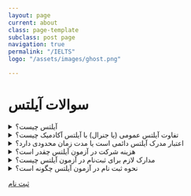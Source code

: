 ```yaml
---
layout: page
current: about
class: page-template
subclass: post page
navigation: true
permalink: "/IELTS"
logo: "/assets/images/ghost.png"

---
```

# سوالات آیلتس

<details><summary>آیلتس چیست؟</summary> <p>


آیلتس، یا سیستم بین المللی سنجش زبان انگلیسی، سطح زبان افرادی را اندازه‌گیری می‌کند که قصد تحصیل یا کار در کشوری را دارند که انگلیسی در آن به عنوان زبان رسمی مورد استفاده قرار می‌گیرد. 


</p>
</details>

<details><summary>تفاوت آیلتس عمومی (یا جنرال) با آیلتس آکادمیک چیست؟</summary><p>

دو نوع آزمون آیلتس وحود دارد، عمومی و آکادمیک. تفاوت عمده این دو در کاربرد و هدف آنها است. آزمون آکادمیک مختص افرادی است که قصد تحصیل در یک دانشگاه انگلیسی زبان دارند. آزمون عمومی، همانطور که از نامش پیداست، کاربرد عمومی و همگانی دارد. آزمون عمومی آیلتس مخصوص کسانی است که قصد مهاجرت دارند و می‌خواهند در کشور مقصد برای کار تعلیم ببیند و نیازهای زبانی روزمره‌شان را برطرف کنند.
طبعاً آزمون آکادمیک تخصصی تر از آزمون عمومی است، زیرا سطح زبان داوطلب آزمون آکادمیک باید در حدی باشد که مطالب درسی دانشگاهی را بیاموزد، در مکالمات، کنفرانس‌ها و...صحبت کند، و ادبیات تخصصی متون درسی را درک کند.
این تفاوت‌های کاربردی در بخش ریدینگ و رایتینگ لحاظ شده اند. مکالمه و لیسنینگ آزمون جنرال و آکادمیک تفاوتی با هم ندارند. ریدینگ و رایتینگ آزمون آکادمیک دشوارتر از آزمون عمومی است. 


</p>

</details>

<details><summary>اعتبار مدرک آیلتس دائمی است یا مدت زمان محدودی دارد؟ </summary> <p>
 

نمرات آیلتس آکادمیک یا جنرال تنها دو سال اعتبار دارد. با منقضی شدن نمره آیلتس، شما دیگر نمی‌توانید از آن استفاده کنید، یا از آن استعلام بگیرید.
گرچه، در حال حاضر، کشور استرالیا نمره آیلتسِ متقاضیان مهاجرتِ دارای مهارت عمومی را تا سه سال معتبر می‌داند.
آیا آزمون آیلتس در ایران برگزار می‌شود؟ مراکز برگزارکننده آزمون آیلتس در ایران کدامند؟
بله، آزمون آیلتس توسط سازمان آی دی پی در ایران برگزار می‌شود. مراکز رسمی برگزار کننده آزمون آیلتس در ایران عبارتند از:
سازمان سنجش آموزش کشور
آیلتس تهران
دانشگاه آزاد اسلامی‌
موسسه آموزش عالی دین و دانش
موسسه فرهنگی و هنری ایرسافام


</p>
</details>

<details><summary>هزینه شرکت در آزمون آیلتس چقدر است؟ </summary> <p>
 
هزینه ثبت نام در آیلتس در کشورهای مختلف متفاوت می‌باشد. در ایران، تنها مرجع رسمی تعیین کننده هزینه شرکت در آزمون آیلتس سازمان سنجش است. این سازمان هر فوریه هزینه شرکت در آزمون را اعلام می‌کند. البته، ممکن است به دلیل نوسانات نرخ ارز مبلغ اعلام شده تغییر کند؛ لذا مبلغ اعلام شده علی الحساب تلقی می‌شود.
در حال حاضر بر اساس نرخ مصوب سازمان سنجش هزینه آزمون آیلتس ۲ میلیون و ۷۹۵ هزار تومان است.


</p>
</details>

<details><summary>مدارک لازم برای ثبت‌نام در آزمون آیلتس چیست؟ </summary> <p>
 
اسکن خوانای صفحه اول پاسپورت.

</p>
</details>

<details><summary>نحوه ثبت نام در آزمون آیلتس چگونه است؟ </summary> <p>
 
۱. در سایت موسسه بین المللی IDP
وارد صفحه ثبت نام موسسه شوید،
 Register for your IELTS test
برای آزمون آکادمیک یا جنرال موردقبول کشورهایی جز انگلستان و
 Register for your IELTS test for UKVI
 را برای ویزای انگلستان انتخاب کنید.


</p>
</details>

<a href="/register" class="placement-test"> ثبت نام </a>